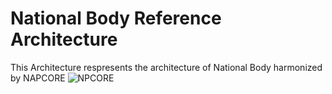 # National Body Reference Architecture
This Architecture respresents the architecture of National Body harmonized by NAPCORE
![NPCORE](https://napcore.eu/wp-content/themes/napcore/images/napcore-logo.png)

